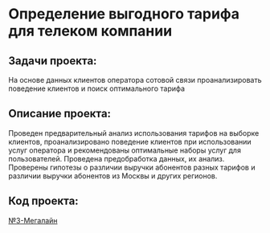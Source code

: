 # Определение выгодного тарифа для телеком компании

## Задачи проекта:
На основе данных клиентов оператора сотовой связи проанализировать поведение клиентов и поиск оптимального тарифа

## Описание проекта:
Проведен предварительный анализ использования тарифов на выборке клиентов,
проанализировано поведение клиентов при использовании услуг оператора и
рекомендованы оптимальные наборы услуг для пользователей. Проведена предобработка
данных, их анализ. Проверены гипотезы о различии выручки абонентов разных тарифов и
различии выручки абонентов из Москвы и других регионов.

## Код проекта:
[№3-Мегалайн](https://nbviewer.jupyter.org/github/msavitskaya/yandex-praktikum/blob/main/%E2%84%963-%D0%9C%D0%B5%D0%B3%D0%B0%D0%BB%D0%B0%D0%B9%D0%BD/mobile_operator.ipynb)

